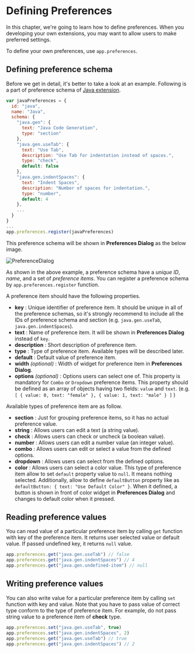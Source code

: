 Defining Preferences
====================

<!-- toc -->

In this chapter, we're going to learn how to define preferences. When you developing your own extensions, you may want to allow users to make preferred settings.

To define your own preferences, use `app.preferences`.

## Defining preference schema

Before we get in detail, it's better to take a look at an example. Following is a part of preference schema of [Java extension](https://github.com/staruml/staruml-java).

```javascript
var javaPreferences = {
  id: "java",
  name: "Java",
  schema: {
    "java.gen": {
      text: "Java Code Generation",
      type: "section"
    },
    "java.gen.useTab": {
      text: "Use Tab",
      description: "Use Tab for indentation instead of spaces.",
      type: "check",
      default: false
    },
    "java.gen.indentSpaces": {
      text: "Indent Spaces",
      description: "Number of spaces for indentation.",
      type: "number",
      default: 4
    },
    ...
  }
}
...
app.preferences.register(javaPreferences)
```

This preference schema will be shown in __Preferences Dialog__ as the below image.

![PreferenceDialog](https://github.com/staruml/staruml-dev-docs/blob/master/images/PreferenceDialog.png?raw=true)

As shown in the above example, a preference schema have a _unique ID_, _name_,  and a set of _preference items_. You can register a preference schema by `app.preferences.register` function.

A preference item should have the following properties.

* __key__ : Unique identifier of preference item. It should be unique in all of the preference schemas, so it's strongly recommend to include all the IDs of preference schema and section (e.g. `java.gen.useTab`, `java.gen.indentSpaces`).
* __text__ : Name of preference item. It will be shown in __Preferences Dialog__ instead of `key`.
* __description__ : Short description of preference item.
* __type__ : Type of preference item. Available types will be described later.
* __default__ : Default value of preference item.
* __width__ _(optional)_ : Width of widget for preference item in __Preferences Dialog__. 
* __options__ _(optional)_ : Options users can select one of. This property is mandatory for `Combo` or `Dropdown` preference items. This property should be defined as an array of objects having two fields: `value` and `text`. (e.g. `[ { value: 0, text: "female" }, { value: 1, text: "male" } ]` )

Available types of preference item are as follow.

* __section__ : Just for grouping preference items, so it has no actual preference value.
* __string__ : Allows users can edit a text (a string value).
* __check__ : Allows users can check or uncheck (a boolean value).
* __number__ : Allows users can edit a number value (an integer value).
* __combo__ : Allows users can edit or select a value from the defined options.
* __dropdown__ : Allows users can select from the defined options.
* __color__ : Allows users can select a color value. This type of preference item allow to set `default` property value to `null`. It means nothing selected. Additionally, allow to define `defaultButton` property like as `defaultButton: { text: "Use Default Color" }`. When it defined, a button is shown in front of color widget in __Preferences Dialog__ and changes to default color when it pressed.

## Reading preference values

You can read value of a particular preference item by calling `get` function with key of the preference item. It returns user selected value or default value. If passed undefined key, it returns `null` value.

```javascript
app.preferences.get("java.gen.useTab") // false
app.preferences.get("java.gen.indentSpaces") // 4
app.preferences.get("java.gen.undefined-item") // null
```

## Writing preference values

You can also write value for a particular preference item by calling `set` function with key and value. Note that you have to pass value of correct type conform to the type of preference item. For example, do not pass string value to a preference item of __check__ type.

```javascript
app.preferences.set("java.gen.useTab", true)
app.preferences.set("java.gen.indentSpaces", 2)
app.preferences.get("java.gen.useTab") // true
app.preferences.get("java.gen.indentSpaces") // 2
```